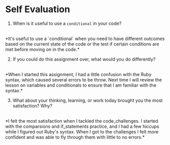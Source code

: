 # Self Evaluation

1. When is it useful to use a `conditional` in your code?
<br>
*It's useful to use a `conditional` when you need to have different outcomes based on the current state of the code or the test if certain conditions are met before moving on in the code.*

2. If you could do this assignment over, what would you do differently?
<br>
*When I started this assignment, I had a little confusion with the Ruby syntax, which caused several errors to be throw.  Next time I will review the lesson on variables and conditionals to ensure that I am familiar with the syntax.*

3. What about your thinking, learning, or work today brought you the most satisfaction? Why?
<br>
*I felt the most satisfaction when I tackled the code_challenges.  I started with the comparsions and if_statements practice, and I had a few hiccups while I figured out Ruby's syntax.  When I got to the challenges I felt more confident and was able to fly through them with little to no errors.*
